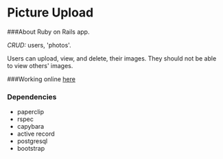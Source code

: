 Picture Upload
===============

###About
Ruby on Rails app.

*CRUD:* users, 'photos'.

Users can upload, view, and delete, their images.  They should not be able to view others' images.

###Working online [here]()

### Dependencies
* paperclip
* rspec
* capybara
* active record
* postgresql
* bootstrap
